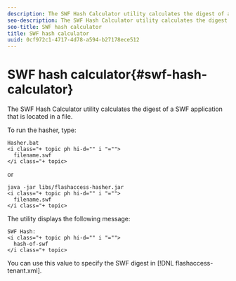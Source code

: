 ```yaml
---
description: The SWF Hash Calculator utility calculates the digest of a SWF application that is located in a file.
seo-description: The SWF Hash Calculator utility calculates the digest of a SWF application that is located in a file.
seo-title: SWF hash calculator
title: SWF hash calculator
uuid: 0cf972c1-4717-4d78-a594-b27178ece512
---
```


# SWF hash calculator{#swf-hash-calculator}

The SWF Hash Calculator utility calculates the digest of a SWF application that is located in a file.

To run the hasher, type:

```
Hasher.bat 
<i class="+ topic ph hi-d="" i "="">
  filename.swf
</i class="+ topic>
```

or

```
java -jar libs/flashaccess-hasher.jar 
<i class="+ topic ph hi-d="" i "="">
  filename.swf
</i class="+ topic>
```

The utility displays the following message:

```
SWF Hash: 
<i class="+ topic ph hi-d="" i "="">
  hash-of-swf
</i class="+ topic>
```

You can use this value to specify the SWF digest in [!DNL flashaccess-tenant.xml]. 
